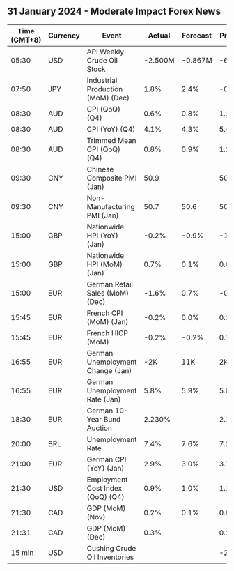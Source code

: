 ## 31 January 2024 - Moderate Impact Forex News

| Time (GMT+8) | Currency | Event | Actual | Forecast | Previous |
|------|----------|-------|--------|----------|----------|
| 05:30 | USD | API Weekly Crude Oil Stock | -2.500M | -0.867M | -6.674M |
| 07:50 | JPY | Industrial Production (MoM) (Dec) | 1.8% | 2.4% | -0.9% |
| 08:30 | AUD | CPI (QoQ) (Q4) | 0.6% | 0.8% | 1.2% |
| 08:30 | AUD | CPI (YoY) (Q4) | 4.1% | 4.3% | 5.4% |
| 08:30 | AUD | Trimmed Mean CPI (QoQ) (Q4) | 0.8% | 0.9% | 1.2% |
| 09:30 | CNY | Chinese Composite PMI (Jan) | 50.9 |  | 50.3 |
| 09:30 | CNY | Non-Manufacturing PMI (Jan) | 50.7 | 50.6 | 50.4 |
| 15:00 | GBP | Nationwide HPI (YoY) (Jan) | -0.2% | -0.9% | -1.8% |
| 15:00 | GBP | Nationwide HPI (MoM) (Jan) | 0.7% | 0.1% | 0.0% |
| 15:00 | EUR | German Retail Sales (MoM) (Dec) | -1.6% | 0.7% | -0.8% |
| 15:45 | EUR | French CPI (MoM) (Jan) | -0.2% | 0.0% | 0.1% |
| 15:45 | EUR | French HICP (MoM) | -0.2% | -0.2% | 0.1% |
| 16:55 | EUR | German Unemployment Change (Jan) | -2K | 11K | 2K |
| 16:55 | EUR | German Unemployment Rate (Jan) | 5.8% | 5.9% | 5.8% |
| 18:30 | EUR | German 10-Year Bund Auction | 2.230% |  | 2.190% |
| 20:00 | BRL | Unemployment Rate | 7.4% | 7.6% | 7.5% |
| 21:00 | EUR | German CPI (YoY) (Jan) | 2.9% | 3.0% | 3.7% |
| 21:30 | USD | Employment Cost Index (QoQ) (Q4) | 0.9% | 1.0% | 1.1% |
| 21:30 | CAD | GDP (MoM) (Nov) | 0.2% | 0.1% | 0.0% |
| 21:31 | CAD | GDP (MoM) (Dec) | 0.3% |  | 0.2% |
| 15 min | USD | Cushing Crude Oil Inventories |  |  | -2.008M |
